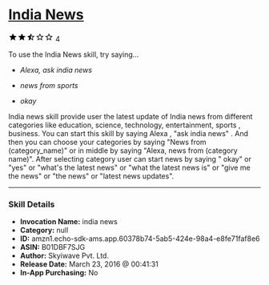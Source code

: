 # [India News](http://alexa.amazon.com/#skills/amzn1.echo-sdk-ams.app.60378b74-5ab5-424e-98a4-e8fe71faf8e6)
![2.9 stars](../../images/ic_star_black_18dp_1x.png)![2.9 stars](../../images/ic_star_black_18dp_1x.png)![2.9 stars](../../images/ic_star_half_black_18dp_1x.png)![2.9 stars](../../images/ic_star_border_black_18dp_1x.png)![2.9 stars](../../images/ic_star_border_black_18dp_1x.png) 4

To use the India News skill, try saying...

* *Alexa, ask india news*

* *news  from sports*

* *okay*

India news skill provide user the latest update of India news from different categories like education, science, technology, entertainment, sports , business. You can start this skill by saying Alexa , "ask india news" . And then you can choose your categories by saying "News from (category_name)" or in middle by saying "Alexa, news from (category name)". After selecting category user can start news by saying " okay" or "yes" or "what's the latest news"
or "what the latest news is" or "give me the news" or "the news" or "latest news updates".

***

### Skill Details

* **Invocation Name:** india news
* **Category:** null
* **ID:** amzn1.echo-sdk-ams.app.60378b74-5ab5-424e-98a4-e8fe71faf8e6
* **ASIN:** B01DBF7SJG
* **Author:** Skyiwave Pvt. Ltd.
* **Release Date:** March 23, 2016 @ 00:41:31
* **In-App Purchasing:** No
